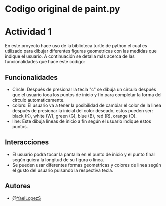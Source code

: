 # Codigo original de paint.py

# Actividad 1

En este proyecto hace uso de la biblioteca turtle de python el cual es utilizado para dibujar diferentes figuras geometricas con las medidas que indique el usuario. A continuación se detalla más acerca de las funcionalidades que hace este codigo:

## Funcionalidades

- Circle: Después de presionar la tecla "c" se dibuja un circulo después que el usuario toca los puntos de inicio y fin para completar la forma del circulo automaticamente.
- colors: El usuario va a tener la posibilidad de cambiar el color de la linea después de presionar la inicial del color deseado, estos pueden ser: black (K), white (W), green (G), blue (B), red (R), orange (O).
- line: Este dibuja lineas de inicio a fin según el usuario indique estos puntos.

## Interacciones
- El usuario podrá tocar la pantalla en el punto de inicio y el punto final según quiera la longitud de su figura o linea.
- Se pueden usar diferentes formas geometricas y colores de linea según el gusto del usuario pulsando la respectiva tecla.

## Autores
- [@YaelLopezS](https://github.com/YaelLopezS)
